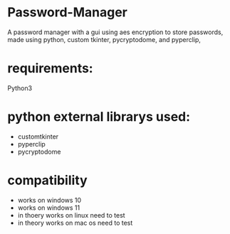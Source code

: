 # Password-Manager
A password manager with a gui using aes encryption to store passwords, made using python, custom tkinter, pycryptodome, and pyperclip,

# requirements:
Python3

# python external librarys used:
- customtkinter
- pyperclip
- pycryptodome

# compatibility
- works on windows 10
- works on windows 11
- in thoery works on linux need to test
- in theory works on mac os need to test
